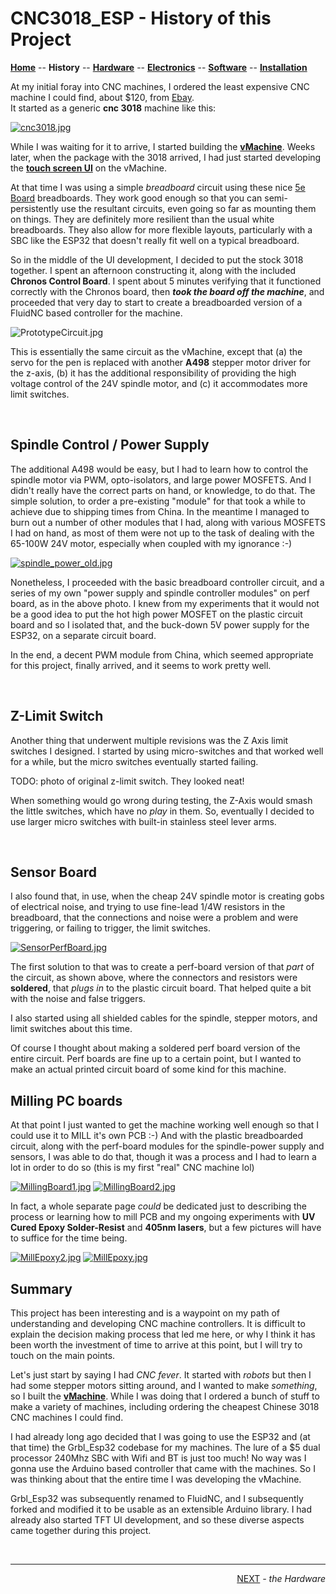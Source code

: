 # CNC3018_ESP - History of this Project

**[Home](readme.md)** --
**History** --
**[Hardware](hardware.md)** --
**[Electronics](electronics.md)** --
**[Software](software.md)** --
**[Installation](installation.md)**


At my initial foray into CNC machines, I ordered the least expensive
CNC machine I could find, about $120, from [Ebay](https://www.ebay.com/itm/392298131168).  
It started as a generic **cnc 3018** machine like this:

[![cnc3018.jpg](images/cnc3018.jpg)](images/cnc3018_large.jpg)

While I was waiting for it to arrive, I started building the
[**vMachine**](https://github.com/phorton1/Arduino-_vMachine).
Weeks later, when the package with the 3018 arrived, I had just started developing the
[**touch screen UI**](https://github.com/phorton1/Arduino-libraries-FluidNC_UI)
on the vMachine.

At that time I was using a simple *breadboard* circuit
using these nice [5e Board](https://www.5eboard.com/product-category/5e-circuit-boards/)
breadboards.  They work good enough so that you can semi-persistently use
the resultant circuits, even going so far as mounting them on things.
They are definitely more resilient than the usual white breadboards.
They also allow for more flexible layouts, particularly with a SBC like
the ESP32 that doesn't really fit well on a typical breadboard.

So in the middle of the UI development, I decided to put the stock 3018 together.
I spent an afternoon constructing it, along with the included **Chronos
Control Board**.   I spent about 5 minutes verifying that it functioned
correctly with the Chronos board, then ***took the board off the machine***,
and proceeded that very day to start to create a breadboarded version of
a FluidNC based controller for the machine.

![PrototypeCircuit.jpg](images/PrototypeCircuit.jpg)

This is essentially the same circuit as the vMachine, except that (a)
the servo for the pen is replaced with another **A498** stepper
motor driver for the z-axis, (b) it has the additional responsibility
of providing the high voltage control of the 24V spindle motor, and
(c) it accommodates more limit switches.

<br>

## Spindle Control / Power Supply

The additional A498 would be easy, but I had to learn how to control
the spindle motor via PWM, opto-isolators, and large power MOSFETS.
And I didn't really have the correct parts on hand, or knowledge,
to do that.  The simple solution, to order a pre-existing "module"
for that took a while to achieve due to shipping times from China.
In the meantime I managed to burn out a number of other modules that
I had, along with various MOSFETS I had on hand, as most of them
were not up to the task of dealing with the 65-100W 24V motor, especially
when coupled with my ignorance :-)

[![spindle_power_old.jpg](images/spindle_power_old.jpg)](images/spindle_power_old_large.jpg)

Nonetheless, I proceeded with the basic breadboard controller
circuit, and a series of my own "power supply and spindle
controller modules" on perf board, as in the above photo.
I knew from my experiments that it would not be a good idea to
put the hot high power MOSFET on the plastic circuit board
and so I isolated that, and the buck-down 5V power supply
for the ESP32, on a separate circuit board.

In the end, a decent PWM module from China, which seemed
appropriate for this project, finally arrived, and it seems
to work pretty well.

<br>

## Z-Limit Switch

Another thing that underwent multiple revisions was the
Z Axis limit switches I designed.   I started by using
micro-switches and that worked well for a while, but
the micro switches eventually started failing.

TODO: photo of original z-limit switch.  They looked neat!

When something would go wrong during testing, the
Z-Axis would smash the little switches, which have
no *play* in them.  So, eventually I decided to use
larger micro switches with built-in stainless steel
lever arms.


<br>

## Sensor Board

I also found that, in use, when the cheap 24V spindle motor is creating
gobs of electrical noise, and trying to use fine-lead 1/4W resistors
in the breadboard, that the connections and noise were a problem and
were triggering, or failing to trigger, the limit switches.

[![SensorPerfBoard.jpg](images/SensorPerfBoard.jpg)](images/SensorPerfBoard_large.jpg)

The first solution to that was to create a perf-board version of
that *part* of the circuit, as shown above, where the connectors and resistors
were **soldered**, that *plugs in* to the plastic circuit board.
That helped quite a bit with the noise and false triggers.

I also started using all shielded cables for the spindle, stepper motors,
and limit switches about this time.

Of course I thought about making a soldered perf board version of the entire
circuit.  Perf boards are fine up to a certain point, but I wanted to make
an actual printed circuit board of some kind for this machine.


## Milling PC boards

At that point I just wanted to get the machine working well enough so that
I could use it to MILL it's own PCB :-)  And with the plastic breadboarded
circuit, along with the perf-board modules for the spindle-power supply and
sensors, I was able to do that, though it was a process and I had to learn
a lot in order to do so (this is my first "real" CNC machine lol)

[![MillingBoard1.jpg](images/MillingBoard1.jpg)](images/MillingBoard1_large.jpg)
[![MillingBoard2.jpg](images/MillingBoard2.jpg)](images/MillingBoard2_large.jpg)

In fact, a whole separate page *could* be dedicated just to describing
the process or learning how to mill PCB and my ongoing experiments
with **UV Cured Epoxy Solder-Resist** and **405nm lasers**, but a few
pictures will have to suffice for the time being.

[![MillEpoxy2.jpg](images/MillEpoxy2.jpg)](images/MillEpoxy2_large.jpg)
[![MillEpoxy.jpg](images/MillEpoxy.jpg)](images/MillEpoxy_large.jpg)


## Summary

This project has been interesting and is a waypoint on my path of understanding
and developing CNC machine controllers.  It is difficult to explain the decision
making process that led me here, or why I think it has been worth the investment
of time to arrive at this point, but I will try to touch on the main points.

Let's just start by saying I had *CNC fever*.  It started with *robots* but then
I had some stepper motors sitting around, and I wanted to make *something*, so
I built the [**vMachine**](https://github.com/phorton1/Arduino-_vMachine).
While I was doing that I ordered a bunch of stuff to
make a variety of machines, including ordering the cheapest Chinese 3018 CNC
machines I could find.

I had already long ago decided that I was going to use the ESP32 and (at that
time) the Grbl_Esp32 codebase for my machines.   The lure of a $5 dual processor
240Mhz SBC with Wifi and BT is just too much!   No way was I gonna use the Arduino
based controller that came with the machines.  So I was thinking about that the
entire time I was developing the vMachine.

Grbl_Esp32 was subsequently renamed to FluidNC, and I subsequently forked and
modified it to be usable as an extensible Arduino library. I had already also
started TFT UI development, and so these diverse aspects came together during
this project.



<br>
<hr>
<div style="text-align: right">
<a href='hardware.md'>NEXT</a><i> - the Hardware</i>
</div>
